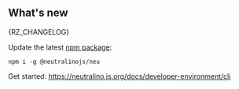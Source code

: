 ## What's new
{RZ_CHANGELOG}

Update the latest [npm package](https://www.npmjs.com/package/@neutralinojs/neu):

```
npm i -g @neutralinojs/neu
```

Get started: https://neutralino.js.org/docs/developer-environment/cli
